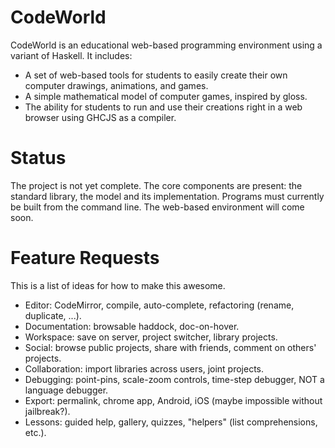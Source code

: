 CodeWorld
=========

CodeWorld is an educational web-based programming environment using a variant of Haskell.  It includes:

- A set of web-based tools for students to easily create their own computer drawings, animations, and games.
- A simple mathematical model of computer games, inspired by gloss.
- The ability for students to run and use their creations right in a web browser using GHCJS as a compiler.

Status
======

The project is not yet complete.  The core components are present: the standard library, the model and its implementation.  Programs must currently be built from the command line.  The web-based environment will come soon.

Feature Requests
================

This is a list of ideas for how to make this awesome.

* Editor: CodeMirror, compile, auto-complete, refactoring (rename, duplicate, ...).
* Documentation: browsable haddock, doc-on-hover.
* Workspace: save on server, project switcher, library projects.
* Social: browse public projects, share with friends, comment on others' projects.
* Collaboration: import libraries across users, joint projects.
* Debugging: point-pins, scale-zoom controls, time-step debugger, NOT a language debugger.
* Export: permalink, chrome app, Android, iOS (maybe impossible without jailbreak?).
* Lessons: guided help, gallery, quizzes, "helpers" (list comprehensions, etc.).
